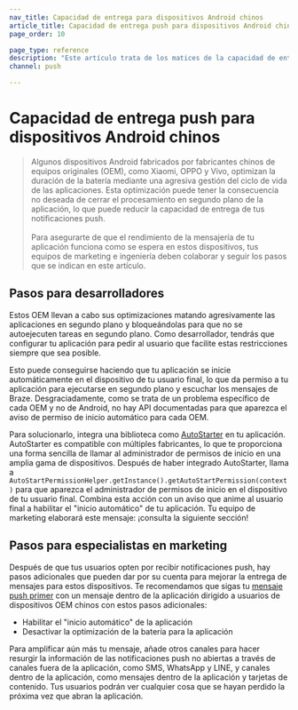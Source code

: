 ```yaml
---
nav_title: Capacidad de entrega para dispositivos Android chinos
article_title: Capacidad de entrega push para dispositivos Android chinos
page_order: 10

page_type: reference
description: "Este artículo trata de los matices de la capacidad de entrega push que debes tener en cuenta cuando te dirijas a usuarios de dispositivos Android fabricados por fabricantes chinos."
channel: push

---
```


# Capacidad de entrega push para dispositivos Android chinos

> Algunos dispositivos Android fabricados por fabricantes chinos de equipos originales (OEM), como Xiaomi, OPPO y Vivo, optimizan la duración de la batería mediante una agresiva gestión del ciclo de vida de las aplicaciones. Esta optimización puede tener la consecuencia no deseada de cerrar el procesamiento en segundo plano de la aplicación, lo que puede reducir la capacidad de entrega de tus notificaciones push.<br><br>Para asegurarte de que el rendimiento de la mensajería de tu aplicación funciona como se espera en estos dispositivos, tus equipos de marketing e ingeniería deben colaborar y seguir los pasos que se indican en este artículo.

## Pasos para desarrolladores
Estos OEM llevan a cabo sus optimizaciones matando agresivamente las aplicaciones en segundo plano y bloqueándolas para que no se autoejecuten tareas en segundo plano. Como desarrollador, tendrás que configurar tu aplicación para pedir al usuario que facilite estas restricciones siempre que sea posible.

Esto puede conseguirse haciendo que tu aplicación se inicie automáticamente en el dispositivo de tu usuario final, lo que da permiso a tu aplicación para ejecutarse en segundo plano y escuchar los mensajes de Braze. Desgraciadamente, como se trata de un problema específico de cada OEM y no de Android, no hay API documentadas para que aparezca el aviso de permiso de inicio automático para cada OEM.

Para solucionarlo, integra una biblioteca como [AutoStarter](https://github.com/judemanutd/AutoStarter) en tu aplicación. AutoStarter es compatible con múltiples fabricantes, lo que te proporciona una forma sencilla de llamar al administrador de permisos de inicio en una amplia gama de dispositivos. Después de haber integrado AutoStarter, llama a `AutoStartPermissionHelper.getInstance().getAutoStartPermission(context)` para que aparezca el administrador de permisos de inicio en el dispositivo de tu usuario final. Combina esta acción con un aviso que anime al usuario final a habilitar el "inicio automático" de tu aplicación. Tu equipo de marketing elaborará este mensaje: ¡consulta la siguiente sección!

## Pasos para especialistas en marketing
Después de que tus usuarios opten por recibir notificaciones push, hay pasos adicionales que pueden dar por su cuenta para mejorar la entrega de mensajes para estos dispositivos. Te recomendamos que sigas tu [mensaje push primer]({{site.baseurl}}/user_guide/message_building_by_channel/push/best_practices/push_primer_messages/) con un mensaje dentro de la aplicación dirigido a usuarios de dispositivos OEM chinos con estos pasos adicionales:

- Habilitar el "inicio automático" de la aplicación
- Desactivar la optimización de la batería para la aplicación

Para amplificar aún más tu mensaje, añade otros canales para hacer resurgir la información de las notificaciones push no abiertas a través de canales fuera de la aplicación, como SMS, WhatsApp y LINE, y canales dentro de la aplicación, como mensajes dentro de la aplicación y tarjetas de contenido. Tus usuarios podrán ver cualquier cosa que se hayan perdido la próxima vez que abran la aplicación.